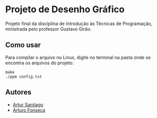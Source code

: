 # Projeto de Desenho Gráfico
Projeto final da disciplina de Introdução às Técnicas de Programação, ministrada pelo professor Gustavo Girão.

## Como usar
Para compilar o arquivo no Linux, digite no terminal na pasta onde se encontra os arquivos do projeto:
```
make
./ppm config.txt
```

## Autores
* <a href="https://github.com/artursantiago">Artur Santiago</a>
* <a href="https://github.com/arturo32">Arturo Fonseca</a>

